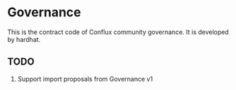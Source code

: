 # Governance

This is the contract code of Conflux community governance. It is developed by hardhat.

## TODO

1. Support import proposals from Governance v1
